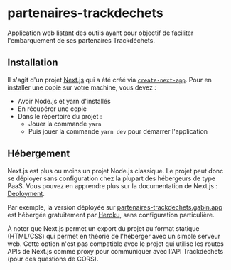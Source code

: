 # partenaires-trackdechets

Application web listant des outils ayant pour objectif de faciliter l'embarquement de ses partenaires Trackdéchets.

## Installation

Il s'agit d'un projet [Next.js](https://nextjs.org/) qui a été créé via [`create-next-app`](https://github.com/vercel/next.js/tree/canary/packages/create-next-app). Pour en installer une copie sur votre machine, vous devez :

- Avoir Node.js et yarn d'installés
- En récupérer une copie
- Dans le répertoire du projet :
  - Jouer la commande `yarn`
  - Puis jouer la commande `yarn dev` pour démarrer l'application

## Hébergement

Next.js est plus ou moins un projet Node.js classique. Le projet peut donc se déployer sans configuration chez la plupart des hébergeurs de type PaaS. Vous pouvez en apprendre plus sur la documentation de Next.js : [Deployment](https://nextjs.org/docs/deployment).

Par exemple, la version déployée sur [partenaires-trackdechets.gabin.app](https://partenaires-trackdechets.gabin.app) est hébergée gratuitement par [Heroku](https://heroku.com), sans configuration particulière.

À noter que Next.js permet un export du projet au format statique (HTML/CSS) qui permet en théorie de l'héberger avec un simple serveur web. Cette option n'est pas compatible avec le projet qui utilise les routes APIs de Next.js comme proxy pour communiquer avec l'API Trackdéchets (pour des questions de CORS).
